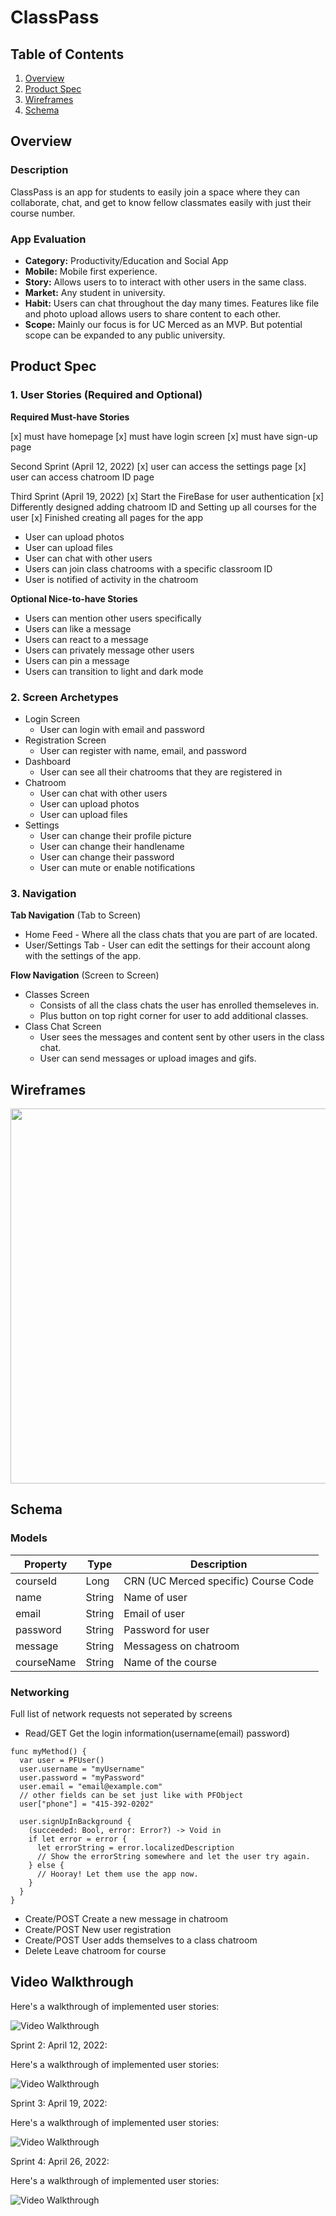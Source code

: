 <!-- Original App Design Project
=== -->

# ClassPass

## Table of Contents
1. [Overview](#Overview)
1. [Product Spec](#Product-Spec)
1. [Wireframes](#Wireframes) 
2. [Schema](#Schema)

## Overview
### Description
ClassPass is an app for students to easily join a space where they can collaborate, chat, and get to know fellow classmates easily with just their course number. 

### App Evaluation
- **Category:** Productivity/Education and Social App
- **Mobile:** Mobile first experience.
- **Story:** Allows users to to interact with other users in the same class.
- **Market:** Any student in university. 
- **Habit:** Users can chat throughout the day many times. Features like file and photo upload allows users to share content to each other. 
- **Scope:** Mainly our focus is for UC Merced as an MVP. But potential scope can be expanded to any public university. 

## Product Spec 

### 1. User Stories (Required and Optional)

**Required Must-have Stories**

[x] must have homepage
[x] must have login screen
[x] must have sign-up page

Second Sprint (April 12, 2022)
[x] user can access the settings page
[x] user can access chatroom ID page

Third Sprint (April 19, 2022)
[x] Start the FireBase for user authentication
[x] Differently designed adding chatroom ID and Setting up all courses for the user
[x] Finished creating all pages for the app



* User can upload photos
* User can upload files
* User can chat with other users
* Users can join class chatrooms with a specific classroom ID
* User is notified of activity in the chatroom

**Optional Nice-to-have Stories**

* Users can mention other users specifically
* Users can like a message
* Users can react to a message
* Users can privately message other users
* Users can pin a message
* Users can transition to light and dark mode

### 2. Screen Archetypes

* Login Screen
    * User can login with email and password
* Registration Screen
    * User can register with name, email, and password
* Dashboard
    * User can see all their chatrooms that they are registered in
* Chatroom
    * User can chat with other users
    * User can upload photos
    * User can upload files
* Settings
    * User can change their profile picture
    * User can change their handlename
    * User can change their password
    * User can mute or enable notifications


### 3. Navigation

**Tab Navigation** (Tab to Screen)

* Home Feed - Where all the class chats that you are part of are located.
* User/Settings Tab - User can edit the settings for their account along with the settings of the app.
<!-- * [fill out your third tab]
 -->
**Flow Navigation** (Screen to Screen)

* Classes Screen
   * Consists of all the class chats the user has enrolled themseleves in. 
   * Plus button on top right corner for user to add additional classes.
* Class Chat Screen
   * User sees the messages and content sent by other users in the class chat.
   * User can send messages or upload images and gifs.

## Wireframes
<img src="https://github.com/akheel-s/ClassChat-Project/blob/main/wireframes.png" width=600>

<!-- ### [BONUS] Digital Wireframes & Mockups

### [BONUS] Interactive Prototype -->

## Schema 
### Models

| Property     | Type      | Description     |
| ------------- | ------------- | -------- |
| courseId          | Long         | CRN (UC Merced specific) Course Code  |
| name           | String         | Name of user  |
| email           | String         |  Email of user |
| password           | String         | Password for user |
| message           | String         | Messagess on chatroom |
| courseName           | String         | Name of the course |


### Networking
Full list of network requests not seperated by screens
- Read/GET Get the login information(username(email) password)
```
func myMethod() {
  var user = PFUser()
  user.username = "myUsername"
  user.password = "myPassword"
  user.email = "email@example.com"
  // other fields can be set just like with PFObject
  user["phone"] = "415-392-0202"

  user.signUpInBackground {
    (succeeded: Bool, error: Error?) -> Void in
    if let error = error {
      let errorString = error.localizedDescription
      // Show the errorString somewhere and let the user try again.
    } else {
      // Hooray! Let them use the app now.
    }
  }
}
```
- Create/POST Create a new message in chatroom
- Create/POST New user registration
- Create/POST User adds themselves to a class chatroom
- Delete Leave chatroom for course

## Video Walkthrough

Here's a walkthrough of implemented user stories:

<img src='http://g.recordit.co/xlybGZRC6c.gif' title='Video Walkthrough' width='' alt='Video Walkthrough' />

Sprint 2: April 12, 2022: 

Here's a walkthrough of implemented user stories:

<img src='http://g.recordit.co/Rtwvz2idNV.gif' title='Video Walkthrough' width='' alt='Video Walkthrough' />


Sprint 3: April 19, 2022: 

Here's a walkthrough of implemented user stories:

<img src='http://g.recordit.co/m2Zbf8k7cd.gif' title='Video Walkthrough' width='' alt='Video Walkthrough' />

Sprint 4: April 26, 2022:

Here's a walkthrough of implemented user stories:

<img src='https://i.imgur.com/a/uRefbDD.gif' title='Video Walkthrough' width='' alt='Video Walkthrough' />




